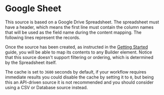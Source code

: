 # Google Sheet

This source is based on a Google Drive Spreadsheet. The spreadsheet must have a header, which means the first line must contain the column names that will be used as the field name during the content mapping. The following lines represent the records.

Once the source has been created, as instructed in the [Getting Started](../) guide, you will be able to map its contents to any Builder element. Notice that this source doesn't support filtering or ordering, which is determined by the Spreadsheet itself.

The cache is set to `3600` seconds by default, if your workflow requires immediate results you could disable the cache by setting it to `0`, but being this an API-driven source it is not recommended and you should consider using a CSV or Database source instead.
